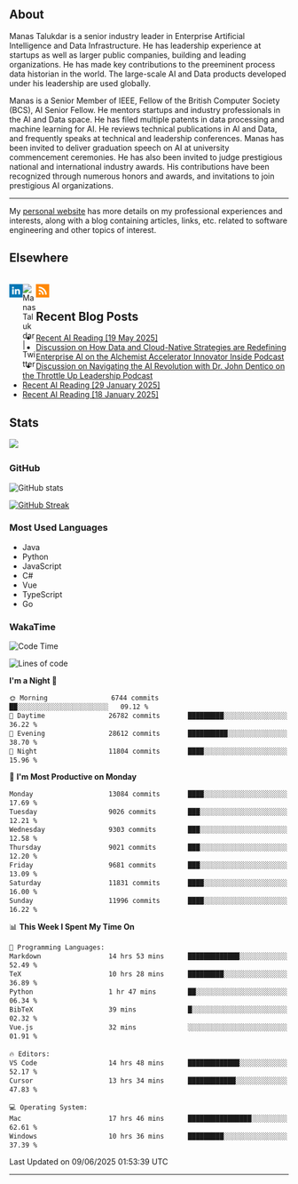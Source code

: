 ## About

Manas Talukdar is a senior industry leader in Enterprise Artificial Intelligence and Data Infrastructure. He has leadership experience at startups as well as larger public companies, building and leading organizations. He has made key contributions to the preeminent process data historian in the world. The large-scale AI and Data products developed under his leadership are used globally.

Manas is a Senior Member of IEEE, Fellow of the British Computer Society (BCS), AI Senior Fellow. He mentors startups and industry professionals in the AI and Data space. He has filed multiple patents in data processing and machine learning for AI. He reviews technical publications in AI and Data, and frequently speaks at technical and leadership conferences. Manas has been invited to deliver graduation speech on AI at university commencement ceremonies. He has also been invited to judge prestigious national and international industry awards. His contributions have been recognized through numerous honors and awards, and invitations to join prestigious AI organizations.

---

My [personal website](https://manastalukdar.github.io/) has more details on my professional experiences and interests, along with a blog containing articles, links, etc. related to software engineering and other topics of interest.

## Elsewhere

</br>

<a href="https://www.linkedin.com/in/manastalukdar" target="_blank">
  <img align="left" alt="Manas Talukdar | Linkedin" width="24px" src="https://raw.githubusercontent.com/edent/SuperTinyIcons/master/images/svg/linkedin.svg" />
</a>
<a href="https://www.twitter.com/manastalukdar" target="_blank">
  <img align="left" alt="Manas Talukdar | Twitter" width="24px" src="https://github.com/TheDudeThatCode/TheDudeThatCode/blob/master/Assets/Twitter.svg" />
</a>
<a href="https://manastalukdar.github.io/" target="_blank">
  <img align="left" alt="Manas Talukdar | Website" width="24px" src="https://github.com/edent/SuperTinyIcons/blob/master/images/svg/rss.svg" />
</a>

</br>

## Recent Blog Posts

<!-- BLOG:START -->
- [Recent AI Reading [19 May 2025]](https://manastalukdar.github.io/blog/2025/05/19/recent-ai-reading-19-may-2025/)
- [Discussion on How Data and Cloud-Native Strategies are Redefining Enterprise AI on the Alchemist Accelerator Innovator Inside Podcast](https://manastalukdar.github.io/blog/2025/03/18/discussion-data-enterprise-ai-alchemist-accelerator-innovators-inside-podcast/)
- [Discussion on Navigating the AI Revolution with Dr. John Dentico on the Throttle Up Leadership Podcast](https://manastalukdar.github.io/blog/2025/03/07/discussion-ai-dr-john-dentico-throttle-up-leadership-podcast/)
- [Recent AI Reading [29 January 2025]](https://manastalukdar.github.io/blog/2025/01/29/recent-ai-reading-29-january-2025/)
- [Recent AI Reading [18 January 2025]](https://manastalukdar.github.io/blog/2025/01/18/recent-ai-reading-18-january-2025/)
<!-- BLOG:END -->

## Stats

![](https://komarev.com/ghpvc/?username=manastalukdar)

### GitHub

![GitHub stats](https://github-readme-stats.vercel.app/api?username=manastalukdar&show_icons=true&hide_border=true&hide_rank=true&hide_title=true&icon_color=79ff97&text_color=cecac3&bg_color=4d4b4b)

[![GitHub Streak](https://streak-stats.demolab.com?user=manastalukdar&hide_border=true&border_radius=4&date_format=M%20j%5B%2C%20Y%5D&background=4D4B4B)](https://git.io/streak-stats)

### Most Used Languages

- Java
- Python
- JavaScript
- C#
- Vue
- TypeScript
- Go

<!--
![Top Langs](https://github-readme-stats.vercel.app/api/top-langs/?username=manastalukdar&layout=compact&hide_border=true&hide_title=true&icon_color=79ff97&text_color=cecac3&bg_color=4d4b4b)
-->

### WakaTime

<!--START_SECTION:waka-->
![Code Time](http://img.shields.io/badge/Code%20Time-5%2C668%20hrs%2018%20mins-blue)

![Lines of code](https://img.shields.io/badge/From%20Hello%20World%20I%27ve%20Written-21.3%20million%20lines%20of%20code-blue)

**I'm a Night 🦉** 

```text
🌞 Morning                6744 commits        ██░░░░░░░░░░░░░░░░░░░░░░░   09.12 % 
🌆 Daytime                26782 commits       █████████░░░░░░░░░░░░░░░░   36.22 % 
🌃 Evening                28612 commits       ██████████░░░░░░░░░░░░░░░   38.70 % 
🌙 Night                  11804 commits       ████░░░░░░░░░░░░░░░░░░░░░   15.96 % 
```
📅 **I'm Most Productive on Monday** 

```text
Monday                   13084 commits       ████░░░░░░░░░░░░░░░░░░░░░   17.69 % 
Tuesday                  9026 commits        ███░░░░░░░░░░░░░░░░░░░░░░   12.21 % 
Wednesday                9303 commits        ███░░░░░░░░░░░░░░░░░░░░░░   12.58 % 
Thursday                 9021 commits        ███░░░░░░░░░░░░░░░░░░░░░░   12.20 % 
Friday                   9681 commits        ███░░░░░░░░░░░░░░░░░░░░░░   13.09 % 
Saturday                 11831 commits       ████░░░░░░░░░░░░░░░░░░░░░   16.00 % 
Sunday                   11996 commits       ████░░░░░░░░░░░░░░░░░░░░░   16.22 % 
```


📊 **This Week I Spent My Time On** 

```text
💬 Programming Languages: 
Markdown                 14 hrs 53 mins      █████████████░░░░░░░░░░░░   52.49 % 
TeX                      10 hrs 28 mins      █████████░░░░░░░░░░░░░░░░   36.89 % 
Python                   1 hr 47 mins        ██░░░░░░░░░░░░░░░░░░░░░░░   06.34 % 
BibTeX                   39 mins             █░░░░░░░░░░░░░░░░░░░░░░░░   02.32 % 
Vue.js                   32 mins             ░░░░░░░░░░░░░░░░░░░░░░░░░   01.91 % 

🔥 Editors: 
VS Code                  14 hrs 48 mins      █████████████░░░░░░░░░░░░   52.17 % 
Cursor                   13 hrs 34 mins      ████████████░░░░░░░░░░░░░   47.83 % 

💻 Operating System: 
Mac                      17 hrs 46 mins      ████████████████░░░░░░░░░   62.61 % 
Windows                  10 hrs 36 mins      █████████░░░░░░░░░░░░░░░░   37.39 % 
```


 Last Updated on 09/06/2025 01:53:39 UTC
<!--END_SECTION:waka-->

---

<!--

**manastalukdar/manastalukdar** is a ✨ _special_ ✨ repository because its `README.md` (this file) appears on your GitHub profile.

Here are some ideas to get you started:

- 🔭 I’m currently working on ...
- 🌱 I’m currently learning ...
- 👯 I’m looking to collaborate on ...
- 🤔 I’m looking for help with ...
- 💬 Ask me about ...
- 📫 How to reach me: ...
- 😄 Pronouns: ...
- ⚡ Fun fact: ...
-->
